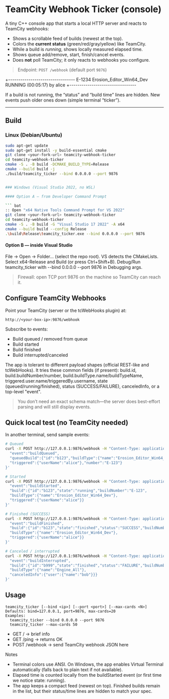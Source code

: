 # TeamCity Webhook Ticker (console)

A tiny C++ console app that starts a local HTTP server and reacts to TeamCity webhooks:
- Shows a scrollable feed of builds (newest at the top).
- Colors the **current status** (green/red/gray/yellow) like TeamCity.
- While a build is *running*, shows locally measured elapsed time.
- Shows queue add/remove, start, finish/cancel events.
- Does **not** poll TeamCity; it only reacts to webhooks you configure.

> Endpoint: `POST /webhook` (default port `9876`)

+---------------------------------
E-1234 Erosion_Editor_Win64_Dev
RUNNING (00:05:17)
by alice
+---------------------------------


If a build is not running, the “status” and “build time” lines are hidden.
New events push older ones down (simple terminal “ticker”).

---

## Build

### Linux (Debian/Ubuntu)
```bash
sudo apt-get update
sudo apt-get install -y build-essential cmake
git clone <your-fork-url> teamcity-webhook-ticker
cd teamcity-webhook-ticker
cmake -S . -B build -DCMAKE_BUILD_TYPE=Release
cmake --build build -j
./build/teamcity_ticker --bind 0.0.0.0 --port 9876


### Windows (Visual Studio 2022, no WSL)

#### Option A — from Developer Command Prompt

``` bat
:: Open "x64 Native Tools Command Prompt for VS 2022"
git clone <your-fork-url> teamcity-webhook-ticker
cd teamcity-webhook-ticker
cmake -S . -B build -G "Visual Studio 17 2022" -A x64
cmake --build build --config Release
.\build\Release\teamcity_ticker.exe --bind 0.0.0.0 --port 9876
```


#### Option B — inside Visual Studio
File → Open → Folder… (select the repo root). VS detects the CMakeLists.
Select x64-Release and Build (or press Ctrl+Shift+B).
Debug/Run teamcity_ticker with --bind 0.0.0.0 --port 9876 in Debugging args.

> Firewall: open TCP port 9876 on the machine so TeamCity can reach it.

## Configure TeamCity Webhooks

Point your TeamCity (server or the tcWebHooks plugin) at:

```
http://<your-box-ip>:9876/webhook
```

Subscribe to events:
* Build queued / removed from queue
* Build started
* Build finished
* Build interrupted/canceled

The app is tolerant to different payload shapes (official REST-like and tcWebHooks).
It tries these common fields (if present): build.id, build.buildNumber/number,
build.buildType.name/buildTypeName, triggered.user.name/triggeredBy.username,
state (queued/running/finished), status (SUCCESS/FAILURE), canceledInfo, or a top-level "event".

> You don’t need an exact schema match—the server does best-effort parsing and will still display events.


## Quick local test (no TeamCity needed)

In another terminal, send sample events:

``` bash
# Queued
curl -X POST http://127.0.0.1:9876/webhook -H "Content-Type: application/json" -d '{
  "event":"buildQueued",
  "queuedBuild":{"id":"b123","buildType":{"name":"Erosion_Editor_Win64_Dev"},
  "triggered":{"userName":"alice"},"number":"E-123"}
}'

# Started
curl -X POST http://127.0.0.1:9876/webhook -H "Content-Type: application/json" -d '{
  "event":"buildStarted",
  "build":{"id":"b123","state":"running","buildNumber":"E-123",
  "buildType":{"name":"Erosion_Editor_Win64_Dev"},
  "triggered":{"userName":"alice"}}
}'

# Finished (SUCCESS)
curl -X POST http://127.0.0.1:9876/webhook -H "Content-Type: application/json" -d '{
  "event":"buildFinished",
  "build":{"id":"b123","state":"finished","status":"SUCCESS","buildNumber":"E-123",
  "buildType":{"name":"Erosion_Editor_Win64_Dev"},
  "triggered":{"userName":"alice"}}
}'

# Canceled / interrupted
curl -X POST http://127.0.0.1:9876/webhook -H "Content-Type: application/json" -d '{
  "event":"buildInterrupted",
  "build":{"id":"b999","state":"finished","status":"FAILURE","buildNumber":"E-999",
  "buildType":{"name":"Engine_All"},
  "canceledInfo":{"user":{"name":"bob"}}}
}'
```

## Usage

```
teamcity_ticker [--bind <ip>] [--port <port>] [--max-cards <N>]
Defaults: bind=127.0.0.1, port=9876, max-cards=20
Examples:
  teamcity_ticker --bind 0.0.0.0 --port 9876
  teamcity_ticker --max-cards 50
```

* GET / → brief info
* GET /ping → returns OK
* POST /webhook → send TeamCity webhook JSON here

Notes
* Terminal colors use ANSI. On Windows, the app enables Virtual Terminal automatically (falls back to plain text if not available).
* Elapsed time is counted locally from the buildStarted event (or first time we notice state: running).
* The app keeps a compact feed (newest on top). Finished builds remain in the list, but their status/time lines are hidden to match your spec.
